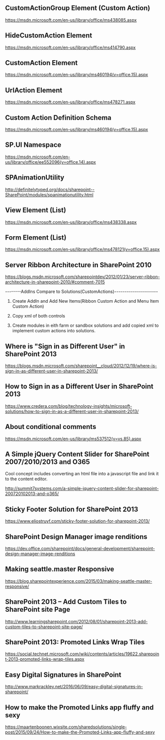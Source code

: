 ## CustomActionGroup Element (Custom Action)

https://msdn.microsoft.com/en-us/library/office/ms438085.aspx

## HideCustomAction Element

https://msdn.microsoft.com/en-us/library/office/ms414790.aspx

## CustomAction Element

https://msdn.microsoft.com/en-us/library/ms460194(v=office.15).aspx

## UrlAction Element

https://msdn.microsoft.com/en-us/library/office/ms478271.aspx

## Custom Action Definition Schema

https://msdn.microsoft.com/en-us/library/ms460194(v=office.15).aspx

## SP.UI Namespace

https://msdn.microsoft.com/en-us/library/office/ee552096(v=office.14).aspx

## SPAnimationUtility

http://definitelytyped.org/docs/sharepoint--SharePoint/modules/spanimationutility.html

## View Element (List)

https://msdn.microsoft.com/en-us/library/office/ms438338.aspx

## Form Element (List)

https://msdn.microsoft.com/en-us/library/office/ms478121(v=office.15).aspx

## Server Ribbon Architecture in SharePoint 2010

https://blogs.msdn.microsoft.com/sharepointdev/2012/01/23/server-ribbon-architecture-in-sharepoint-2010/#comment-7015

--------AddIns Compare to Solutions(CustomActions)----------------------

1. Create AddIn and Add New Items(Ribbon Custom Action and Menu Item Custom Action)

2. Copy xml of both controls

3. Create modules in eith farm or sandbox solutions and add copied xml to implement custom actions into solutions.


## Where is "Sign in as Different User" in SharePoint 2013

https://blogs.msdn.microsoft.com/sharepoint__cloud/2012/12/19/where-is-sign-in-as-different-user-in-sharepoint-2013/

## How to Sign in as a Different User in SharePoint 2013

https://www.credera.com/blog/technology-insights/microsoft-solutions/how-to-sign-in-as-a-different-user-in-sharepoint-2013/

## About conditional comments

https://msdn.microsoft.com/en-us/library/ms537512(v=vs.85).aspx
 
## A Simple jQuery Content Slider for SharePoint 2007/2010/2013 and O365

Cool concept includes converting an html file into a javascript file and link it to the content editor.

http://summit7systems.com/a-simple-jquery-content-slider-for-sharepoint-200720102013-and-o365/

## Sticky Footer Solution for SharePoint 2013

https://www.eliostruyf.com/sticky-footer-solution-for-sharepoint-2013/

## SharePoint Design Manager image renditions

https://dev.office.com/sharepoint/docs/general-development/sharepoint-design-manager-image-renditions

## Making seattle.master Responsive

https://blog.sharepointexperience.com/2015/03/making-seattle-master-responsive/

## SharePoint 2013 – Add Custom Tiles to SharePoint site Page

http://www.learningsharepoint.com/2012/08/01/sharepoint-2013-add-custom-tiles-to-sharepoint-site-page/

## SharePoint 2013: Promoted Links Wrap Tiles

https://social.technet.microsoft.com/wiki/contents/articles/19622.sharepoint-2013-promoted-links-wrap-tiles.aspx

## Easy Digital Signatures in SharePoint

http://www.markrackley.net/2016/06/09/easy-digital-signatures-in-sharepoint/

## How to make the Promoted Links app fluffy and sexy

https://maartenboonen.wixsite.com/sharedsolutions/single-post/2015/09/24/How-to-make-the-Promoted-Links-app-fluffy-and-sexy
